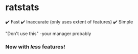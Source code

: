 # ratstats

✔️ Fast
✔️ Inaccurate (only uses extent of features)
✔️ Simple

"Don't use this" -your manager probably

### Now with _less_ features!

